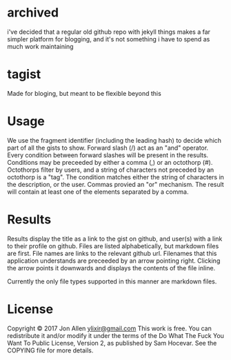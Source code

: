 # archived
i've decided that a regular old github repo with jekyll things makes a far simpler platform for blogging, and it's not something i have to spend as much work maintaining

# tagist
Made for bloging, but meant to be flexible beyond this

# Usage
We use the fragment identifier (including the leading hash) to decide which part of all the gists to show.
Forward slash (/) act as an "and" operator.
Every condition between forward slashes will be present in the results.
Conditions may be preceeded by either a comma (,) or an octothorp (#).
Octothorps filter by users, and a string of characters not preceded by an octothorp is a "tag".
The condition matches either the string of characters in the description, or the user.
Commas provied an "or" mechanism.
The result will contain at least one of the elements separated by a comma.

# Results
Results display the title as a link to the gist on github, and user(s) with a link to their profile on github.
Files are listed alphabetically, but markdown files are first.
File names are links to the relevant github url.
Filenames that this application understands are preceeded by an arrow pointing right.
Clicking the arrow points it downwards and displays the contents of the file inline.

Currently the only file types supported in this manner are markdown files.

# License
Copyright © 2017 Jon Allen <ylixir@gmail.com>
This work is free. You can redistribute it and/or modify it under the
terms of the Do What The Fuck You Want To Public License, Version 2,
as published by Sam Hocevar. See the COPYING file for more details.
